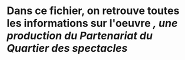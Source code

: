 # Dans ce fichier, on retrouve toutes les informations sur l'oeuvre *, une production du Partenariat du Quartier des spectacles*
